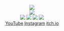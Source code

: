<!--
README.md (Even though it's HTML) by @Blocksrey
読めますか？これは日本語です。
-->
<P ALIGN=CENTER>
	<IMG SRC=http://Blocksrey.com/images/nullgame.gif>
	<BR>
	<IMG SRC=http://lmfao.Blocksrey.com:7890/V>
	<BR>
	<A HREF=http://lmfao.Blocksrey.com:7890/L><IMG SRC=http://Blocksrey.com/images/nullgame.gif></A>
	<A HREF=http://lmfao.Blocksrey.com:7890/D><IMG SRC=http://Blocksrey.com/images/left.webp></A>
	<A HREF=http://lmfao.Blocksrey.com:7890/U><IMG SRC=http://Blocksrey.com/icons/K.gif></A>
	<A HREF=http://lmfao.Blocksrey.com:7890/R><IMG SRC=http://Blocksrey.com/icons/L.gif></A>
	<BR>
	<A HREF=http://YouTube.com/Blocksrey>YouTube</A>
	<A HREF=http://Instagram.com/Blocksrey>Instagram</A>
	<A HREF=http://Blocksrey.itch.io>itch.io</A>
</P>
